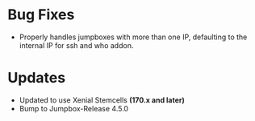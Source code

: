 # Bug Fixes

* Properly handles jumpboxes with more than one IP, defaulting to the internal
  IP for ssh and who addon.

# Updates

* Updated to use Xenial Stemcells **(170.x and later)**
* Bump to Jumpbox-Release 4.5.0